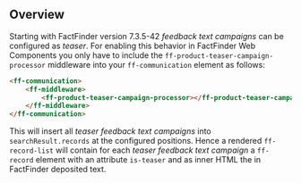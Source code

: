 ## Overview

Starting with FactFinder version 7.3.5-42 _feedback text campaigns_ can be configured as _teaser_. For enabling this behavior in FactFinder Web Components you only have to include the `ff-product-teaser-campaign-processor` middleware into your `ff-communication` element as follows:

```html
<ff-communication>
    <ff-middleware>
        <ff-product-teaser-campaign-processor></ff-product-teaser-campaign-processor>
    </ff-middleware>
</ff-communication>
```

This will insert all _teaser feedback text campaigns_ into `searchResult.records` at the configured positions. Hence a rendered `ff-record-list` will contain for each _teaser feedback text campaign_ a `ff-record` element with an attribute `is-teaser` and as inner HTML the in FactFinder deposited text.